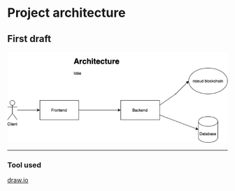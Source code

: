# Project architecture

## First draft

![architecture](/images/architecture.png)

---

### Tool used

[draw.io](https://app.diagrams.net)